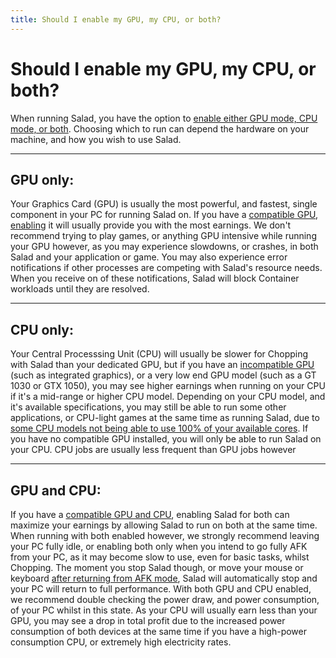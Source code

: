 ```yaml
---
title: Should I enable my GPU, my CPU, or both?
---
```


# Should I enable my GPU, my CPU, or both?

When running Salad, you have the option to
[enable either GPU mode, CPU mode, or both](https://support.salad.com/article/238-how-to-enable-and-disable-hardware).
Choosing which to run can depend the hardware on your machine, and how you wish to use Salad.

---

## GPU only:

Your Graphics Card (GPU) is usually the most powerful, and fastest, single component in your PC for running Salad on. If
you have a [compatible GPU](https://support.salad.com/article/78-is-my-machine-compatible-with-salad),
[enabling](https://support.salad.com/article/238-how-to-enable-and-disable-hardware) it will usually provide you with
the most earnings. We don't recommend trying to play games, or anything GPU intensive while running your GPU however, as
you may experience slowdowns, or crashes, in both Salad and your application or game. You may also experience error
notifications if other processes are competing with Salad's resource needs. When you receive on of these notifications,
Salad will block Container workloads until they are resolved.

---

## CPU only:

Your Central Processsing Unit (CPU) will usually be slower for Chopping with Salad than your dedicated GPU, but if you
have an [incompatible GPU](https://support.salad.com/article/78-is-my-machine-compatible-with-salad) (such as integrated
graphics), or a very low end GPU model (such as a GT 1030 or GTX 1050), you may see higher earnings when running on your
CPU if it's a mid-range or higher CPU model. Depending on your CPU model, and it's available specifications, you may
still be able to run some other applications, or CPU-light games at the same time as running Salad, due to
[some CPU models not being able to use 100% of your available cores](https://support.salad.com/article/237-why-is-salad-not-fully-using-my-cpu).
If you have no compatible GPU installed, you will only be able to run Salad on your CPU. CPU jobs are usually less
frequent than GPU jobs however

---

## GPU and CPU:

If you have a [compatible GPU and CPU](https://support.salad.com/article/78-is-my-machine-compatible-with-salad),
enabling Salad for both can maximize your earnings by allowing Salad to run on both at the same time. When running with
both enabled however, we strongly recommend leaving your PC fully idle, or enabling both only when you intend to go
fully AFK from your PC, as it may become slow to use, even for basic tasks, whilst Chopping. The moment you stop Salad
though, or move your mouse or keyboard
[after returning from AFK mode](https://support.salad.com/article/119-how-to-enable-auto-start-in-salad), Salad will
automatically stop and your PC will return to full performance. With both GPU and CPU enabled, we recommend double
checking the power draw, and power consumption, of your PC whilst in this state. As your CPU will usually earn less than
your GPU, you may see a drop in total profit due to the increased power consumption of both devices at the same time if
you have a high-power consumption CPU, or extremely high electricity rates.
